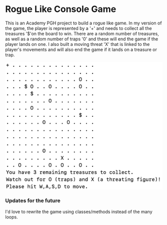 # Rogue Like Console Game

This is an Academy PGH project to build a rogue like game. In my version of the game, the player is represented by a '+' and needs to collect all the treasures '$'on the board to win. There are a random number of treasures, as well as a random number of traps '0' and these will end the game if the player lands on one. I also built a moving threat 'X' that is linked to the player's movements and will also end the game if it lands on a treasure or trap.

![Image of Console Game](https://github.com/reg710/RogueLike/blob/main/sampleimage.png)

### Updates for the future
I'd love to rewrite the game using classes/methods instead of the many loops. 
